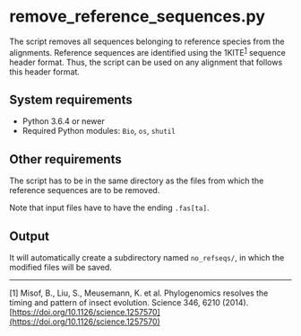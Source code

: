 # remove_reference_sequences.py

The script removes all sequences belonging to reference species from the alignments. Reference sequences are identified using the 1KITE<sup>[1](#one)</sup> sequence header format. Thus, the script can be used on any alignment that follows this header format.

## System requirements

* Python 3.6.4 or newer
* Required Python modules: `Bio`, `os`, `shutil`

## Other requirements


The script has to be in the same directory as the files from which the reference sequences are to be removed.

Note that input files have to have the ending `.fas[ta]`.

## Output


It will automatically create a subdirectory named `no_refseqs/`, in which the modified files will be saved.

---

<a name="one">[1]</a> Misof, B., Liu, S., Meusemann, K. et al. Phylogenomics resolves the timing and pattern of insect evolution. Science 346, 6210 (2014). [https://doi.org/10.1126/science.1257570](https://doi.org/10.1126/science.1257570)
